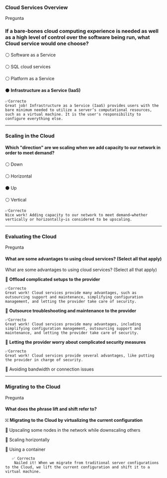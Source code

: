 ### Cloud Services Overview
Pregunta

### If a bare-bones cloud computing experience is needed as well as a high level of control over the software being run, what Cloud service would one choose?


⚪ Software as a Service


⚪ SQL cloud services


⚪ Platform as a Service


⚫ **Infrastructure as a Service (IaaS)**

    ✅Correcto
    Great job! Infrastructure as a Service (IaaS) provides users with the bare minimum needed to utilize a server’s computational resources, such as a virtual machine. It is the user's responsibility to configure everything else.

---
### Scaling in the Cloud
#### Which "direction" are we scaling when we add capacity to our network in order to meet demand?


⚪ Down


⚪ Horizontal


⚫ Up


⚪ Vertical

    ✅Correcto
    Nice work! Adding capacity to our network to meet demand—whether vertically or horizontally—is considered to be upscaling.

---
### Evaluating the Cloud
Pregunta

#### What are some advantages to using cloud services? (Select all that apply)


What are some advantages to using cloud services? (Select all that apply)


🔳 **Offload complicated setups to the provider**

    ✅Correcto
    Great work! Cloud services provide many advantages, such as outsourcing support and maintenance, simplifying configuration management, and letting the provider take care of security.


🔳 **Outsource troubleshooting and maintenance to the provider**

    ✅Correcto
    Great work! Cloud services provide many advantages, including simplifying configuration management, outsourcing support and maintenance, and letting the provider take care of security.


🔳 **Letting the provider worry about complicated security measures**

    ✅Correcto
    Great work! Cloud services provide several advantages, like putting the provider in charge of security.


🔲 Avoiding bandwidth or connection issues

---
### Migrating to the Cloud
Pregunta

#### What does the phrase lift and shift refer to? 


⛝ **Migrating to the Cloud by virtualizing the current configuration**


🔲 Upscaling some nodes in the network while downscaling others


🔲 Scaling horizontally


🔲 Using a container

       ✅ Correcto
        Nailed it! When we migrate from traditional server configurations to the Cloud, we lift the current configuration and shift it to a virtual machine.
